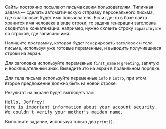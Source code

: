 
Сайты постоянно посылают письма своим пользователям. Типичная задача — сделать автоматическую отправку персонального письма, где в заголовке будет имя пользователя. Если где-то в базе сайта хранится имя человека в виде строки, то задача генерации заголовка сводится к конкатенации: например, нужно склеить строку `Здравствуйте` со строкой, где записано имя.

Напишите программу, которая будет генерировать заголовок и тело письма, используя уже готовые переменные, и выводить получившиеся строки на экран.

Для заголовка используйте переменные `first_name` и `greeting`, запятую и восклицательный знак. Выведите это на экран в правильном порядке.

Для тела письма используйте переменные `info` и `intro`, при этом второе предложение должно быть на новой строке.

Результат на экране будет выглядеть так:

<pre class='hexlet-basics-output'>
Hello, Joffrey!
Here is important information about your account security.
We couldn't verify your mother's maiden name.
</pre>

Выполните задание, используя только два `print()`.
